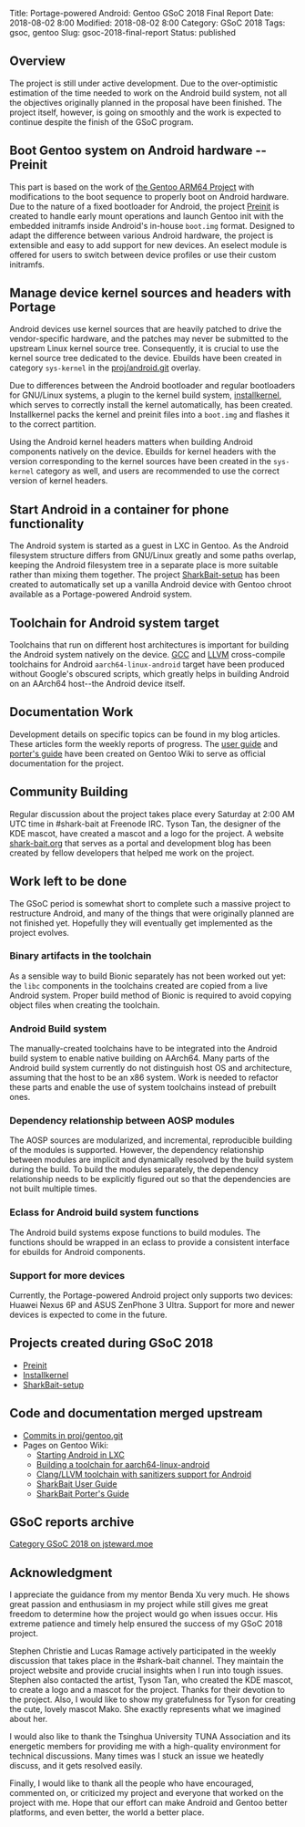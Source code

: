 Title: Portage-powered Android: Gentoo GSoC 2018 Final Report
Date: 2018-08-02 8:00
Modified: 2018-08-02 8:00
Category: GSoC 2018
Tags: gsoc, gentoo
Slug: gsoc-2018-final-report
Status: published

## Overview

The project is still under active development.  Due to the over-optimistic estimation of the time needed to work on the Android build system, not all the objectives originally planned in the proposal have been finished.  The project itself, however, is going on smoothly and the work is expected to continue despite the finish of the GSoC program.

## Boot Gentoo system on Android hardware -- Preinit

This part is based on the work of [the Gentoo ARM64 Project](https://wiki.gentoo.org/wiki/Project:ARM64) with modifications to the boot sequence to properly boot on Android hardware.  Due to the nature of a fixed bootloader for Android, the project [Preinit](https://github.com/KireinaHoro/preinit) is created to handle early mount operations and launch Gentoo init with the embedded initramfs inside Android's in-house `boot.img` format.  Designed to adapt the difference between various Android hardware, the project is extensible and easy to add support for new devices.  An eselect module is offered for users to switch between device profiles or use their custom initramfs.

## Manage device kernel sources and headers with Portage

Android devices use kernel sources that are heavily patched to drive the vendor-specific hardware, and the patches may never be submitted to the upstream Linux kernel source tree.  Consequently, it is crucial to use the kernel source tree dedicated to the device.  Ebuilds have been created in category `sys-kernel` in the [proj/android.git](https://gitweb.gentoo.org/proj/android.git/) overlay.

Due to differences between the Android bootloader and regular bootloaders for GNU/Linux systems, a plugin to the kernel build system, [installkernel](https://github.com/KireinaHoro/installkernel), which serves to correctly install the kernel automatically, has been created.  Installkernel packs the kernel and preinit files into a `boot.img` and flashes it to the correct partition.

Using the Android kernel headers matters when building Android components natively on the device.  Ebuilds for kernel headers with the version corresponding to the kernel sources have been created in the `sys-kernel` category as well, and users are recommended to use the correct version of kernel headers.

## Start Android in a container for phone functionality

The Android system is started as a guest in LXC in Gentoo.  As the Android filesystem structure differs from GNU/Linux greatly and some paths overlap, keeping the Android filesystem tree in a separate place is more suitable rather than mixing them together.  The project [SharkBait-setup](https://github.com/KireinaHoro/installkernel) has been created to automatically set up a vanilla Android device with Gentoo chroot available as a Portage-powered Android system.

## Toolchain for Android system target

Toolchains that run on different host architectures is important for building the Android system natively on the device.  [GCC](https://jsteward.moe/toolchain-for-aarch64-linux-android.html) and [LLVM](https://jsteward.moe/toolchain-clang-llvm-with-sanitiazers-for-android.html) cross-compile toolchains for Android `aarch64-linux-android` target have been produced without Google's obscured scripts, which greatly helps in building Android on an AArch64 host--the Android device itself.

## Documentation Work

Development details on specific topics can be found in my blog articles.  These articles form the weekly reports of progress.  The [user guide](https://wiki.gentoo.org/wiki/User:Jsteward/SharkBait_User_Guide) and [porter's guide](https://wiki.gentoo.org/wiki/User:Jsteward/SharkBait_User_Guide) have been created on Gentoo Wiki to serve as official documentation for the project.

## Community Building

Regular discussion about the project takes place every Saturday at 2:00 AM UTC time in #shark-bait at Freenode IRC.  Tyson Tan, the designer of the KDE mascot, have created a mascot and a logo for the project.  A website [shark-bait.org](https://www.shark-bait.org/) that serves as a portal and development blog has been created by fellow developers that helped me work on the project.

## Work left to be done

The GSoC period is somewhat short to complete such a massive project to restructure Android, and many of the things that were originally planned are not finished yet.  Hopefully they will eventually get implemented as the project evolves.

### Binary artifacts in the toolchain

As a sensible way to build Bionic separately has not been worked out yet: the `libc` components in the toolchains created are copied from a live Android system.  Proper build method of Bionic is required to avoid copying object files when creating the toolchain.

### Android Build system

The manually-created toolchains have to be integrated into the Android build system to enable native building on AArch64.  Many parts of the Android build system currently do not distinguish host OS and architecture, assuming that the host to be an x86 system.  Work is needed to refactor these parts and enable the use of system toolchains instead of prebuilt ones.

### Dependency relationship between AOSP modules

The AOSP sources are modularized, and incremental, reproducible building of the modules is supported. However, the dependency relationship between modules are implicit and dynamically resolved by the build system during the build.  To build the modules separately, the dependency relationship needs to be explicitly figured out so that the dependencies are not built multiple times.

### Eclass for Android build system functions

The Android build systems expose functions to build modules.  The functions should be wrapped in an eclass to provide a consistent interface for ebuilds for Android components.

### Support for more devices

Currently, the Portage-powered Android project only supports two devices: Huawei Nexus 6P and ASUS ZenPhone 3 Ultra.  Support for more and newer devices is expected to come in the future.

## Projects created during GSoC 2018

  * [Preinit](https://github.com/KireinaHoro/preinit)
  * [Installkernel](https://github.com/KireinaHoro/installkernel)
  * [SharkBait-setup](https://github.com/KireinaHoro/sharkbait-setup)

## Code and documentation merged upstream

  * [Commits in proj/gentoo.git](https://gitweb.gentoo.org/proj/android.git/log/)
  * Pages on Gentoo Wiki:
    * [Starting Android in LXC](https://wiki.gentoo.org/wiki/User:Jsteward/Starting_Android_in_LXC)
    * [Building a toolchain for aarch64-linux-android](https://wiki.gentoo.org/wiki/User:Jsteward/Building_a_toolchain_for_aarch64-linux-android)
    * [Clang/LLVM toolchain with sanitizers support for Android](https://wiki.gentoo.org/wiki/User:Jsteward/Clang_toolchain_with_sanitizers_support_for_Android)
    * [SharkBait User Guide](https://wiki.gentoo.org/wiki/User:Jsteward/SharkBait_User_Guide)
    * [SharkBait Porter's Guide](https://wiki.gentoo.org/wiki/User:Jsteward/SharkBait_Porter%27s_Guide)

## GSoC reports archive

[Category GSoC 2018 on jsteward.moe](https://jsteward.moe/category/gsoc-2018.html)

## Acknowledgment

I appreciate the guidance from my mentor Benda Xu very much.  He shows great passion and enthusiasm in my project while still gives me great freedom to determine how the project would go when issues occur.  His extreme patience and timely help ensured the success of my GSoC 2018 project.

Stephen Christie and Lucas Ramage actively participated in the weekly discussion that takes place in the #shark-bait channel.  They maintain the project website and provide crucial insights when I run into tough issues.  Stephen also contacted the artist, Tyson Tan, who created the KDE mascot, to create a logo and a mascot for the project.  Thanks for their devotion to the project.  Also, I would like to show my gratefulness for Tyson for creating the cute, lovely mascot Mako.  She exactly represents what we imagined about her.

I would also like to thank the Tsinghua University TUNA Association and its energetic members for providing me with a high-quality environment for technical discussions.  Many times was I stuck an issue we heatedly discuss, and it gets resolved easily.

Finally, I would like to thank all the people who have encouraged, commented on, or criticized my project and everyone that worked on the project with me.  Hope that our effort can make Android and Gentoo better platforms, and even better, the world a better place.
